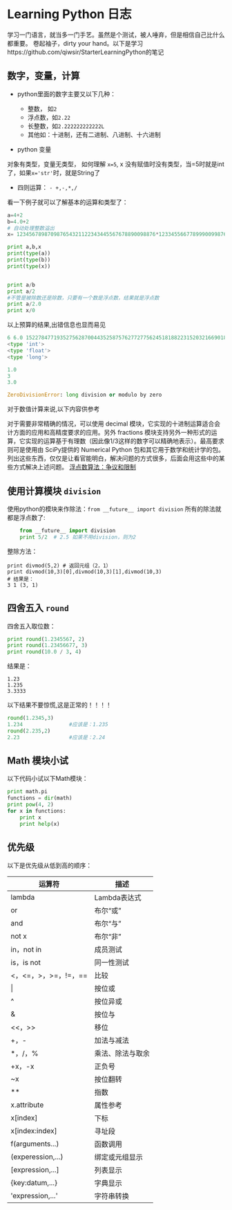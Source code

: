 # Learning Python 日志
学习一门语言，就当多一门手艺。虽然是个测试，被人唾弃，但是相信自己比什么都重要。
卷起袖子，dirty your hand。以下是学习https://github.com/qiwsir/StarterLearningPython的笔记

## 数字，变量，计算

* python里面的数字主要又以下几种：

	- 整数， 如```2```
	- 浮点数，如```2.22```
	- 长整数，如```2.222222222222L```
	- 其他如：十进制，还有二进制、八进制、十六进制 

* python 变量

对象有类型，变量无类型， 如何理解 ```x=5```, x 没有赋值时没有类型，当=5时就是int了，如果```x='str'```时，就是String了

* 四则运算： ```- +,-,*,/```

看一下例子就可以了解基本的运算和类型了：

```python
a=4+2
b=4.0+2
# 自动处理整数溢出
x= 123456789870987654321122343445567678890098876*1233455667789990099876543332387665443345566999999999999

print a,b,x
print(type(a))
print(type(b))
print(type(x))


print a/b
print a/2
#不管是被除数还是除数，只要有一个数是浮点数，结果就是浮点数
print a/2.0
print x/0
```

以上预算的结果,出错信息也显而易见

```python
6 6.0 152278477193527562870044352587576277277562451818822315203216690188373592848234522837124321109901124
<type 'int'>
<type 'float'>
<type 'long'>

1.0
3
3.0

ZeroDivisionError: long division or modulo by zero

```

对于数值计算来说,以下内容供参考
> 
对于需要非常精确的情况，可以使用 decimal 模块，它实现的十进制运算适合会计方面的应用和高精度要求的应用。另外 fractions 模块支持另外一种形式的运算，它实现的运算基于有理数（因此像1/3这样的数字可以精确地表示）。最高要求则可是使用由 SciPy提供的 Numerical Python 包和其它用于数学和统计学的包。列出这些东西，仅仅是让看官能明白，解决问题的方式很多，后面会用这些中的某些方式解决上述问题。
[浮点数算法：争议和限制](https://docs.python.org/2/tutorial/floatingpoint.html#tut-fp-issues)

## 使用计算模块 ```division```

使用python的模块来作除法：```from __future__ import division``` 所有的除法就都是浮点数了:
```python
	from __future__ import division
	print 5/2  # 2.5 如果不用division，则为2
```
整除方法：
```
print divmod(5,2) # 返回元组（2，1）
print divmod(10,3)[0],divmod(10,3)[1],divmod(10,3)
# 结果是：
3 1 (3, 1)
```

## 四舍五入 ```round```

四舍五入取位数：

```python
print round(1.2345567, 2)
print round(1.23456677, 3)
print round(10.0 / 3, 4)
```

结果是：
```
1.23
1.235
3.3333
```

以下结果不要惊慌,这是正常的！！！！
```python
round(1.2345,3)
1.234               #应该是：1.235
round(2.235,2)
2.23                #应该是：2.24

```

## Math 模块小试

以下代码小试以下Math模块：

```python
print math.pi
functions = dir(math)
print pow(4, 2)
for x in functions:
    print x
    print help(x)
```
## 优先级

以下是优先级从低到高的顺序： 

|运算符|描述|
|------|----|
|lambda|Lambda表达式|
|or|布尔“或”|
|and|布尔“与”|
|not x|布尔“非”|
|in，not in|成员测试|
|is，is not|同一性测试|
|<，<=，>，>=，!=，==|比较|
|\||按位或|
|^|按位异或|
|&|按位与|
|<<，>>|移位|
|+，-|加法与减法|
|*，/，%|乘法、除法与取余|
|+x，-x|正负号|
|~x|按位翻转|
|**|指数|
|x.attribute|属性参考|
|x[index]|下标|
|x[index:index]|寻址段|
|f(arguments...)|函数调用|
|(experession,...)|绑定或元组显示|
|[expression,...]|列表显示|
|{key:datum,...}|字典显示|
|'expression,...'|字符串转换| 








